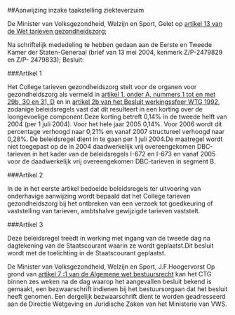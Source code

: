 <meta http-equiv='Content-Type' content='text/html; charset=utf-8' />

##Aanwijzing inzake taakstelling ziekteverzuim

De Minister van Volksgezondheid, Welzijn en Sport,
Gelet op [artikel 13 van de Wet tarieven gezondheidszorg](../../../../../../wet/wet/tarieven/gezondheidszorg/BWBR0003356/README.md);

Na schriftelijk mededeling te hebben gedaan aan de Eerste en Tweede Kamer der Staten-Generaal (brief van 13 mei 2004, kenmerk Z/P-2479829 en Z/P- 2479833);
Besluit: 

###Artikel 1 

Het College tarieven gezondheidszorg stelt voor de organen voor gezondheidszorg als vermeld in [artikel 1, onder A, nummers 1 tot en met 29b, 30 en 31, D](../../../../../../AMvB/besluit/werkingssfeer/wtg/1992/BWBR0005342/README.md) en in [artikel 2b van het Besluit werkingssfeer WTG 1992](../../../../../../AMvB/besluit/werkingssfeer/wtg/1992/BWBR0005342/README.md), zodanige beleidsregels vast dat dit resulteert in een korting over de loongevoelige component.Deze korting betreft 0,14% in de tweede helft van 2004 (per 1 juli 2004). Voor het hele jaar 2005 0,14%. Voor 2006 wordt dit percentage verhoogd naar 0,21% en vanaf 2007 structureel verhoogd naar 0,28%. De beleidsregel dient in te gaan per 1 juli 2004.De maatregel wordt niet toegepast op de in 2004 daadwerkelijk vrij overeengekomen DBC-tarieven in het kader van de beleidsregels I-672 en I-673 en vanaf 2005 voor de daadwerkelijk vrij overeengekomen DBC-tarieven in segment B. 

###Artikel 2 

In de in het eerste artikel bedoelde beleidsregels ter uitvoering van onderhavige aanwijzing wordt bepaald dat het College tarieven gezondheidszorg bij het ontbreken van een verzoek tot goedkeuring of vaststelling van tarieven, ambtshalve gewijzigde tarieven vaststelt. 

###Artikel 3 

Deze beleidsregel treedt in werking met ingang van de tweede dag na dagtekening van de Staatscourant waarin ze wordt geplaatst.Dit besluit wordt met de toelichting in de Staatscourant geplaatst.

De 
Minister van Volksgezondheid, Welzijn en Sport,
J.F.Hoogervorst
Op grond van [artikel 7 :1 van de Algemene wet bestuursrecht](../../../../../../wet/algemene/wet/bestuursrecht/BWBR0005537/README.md) kan het CTG binnen zes weken na de dag waarop het aangevallen besluit bekend is gemaakt, een bezwaarschrift indienen bij het bestuursorgaan dat het besluit heeft genomen. Een dergelijk bezwaarschrift dient te worden geadresseerd aan de Directie Wetgeving en Juridische Zaken van het Ministerie van VWS. 
